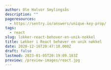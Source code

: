 ```yaml
---
author: Ole Halvor Smylingsås
description: ""
pageresources:
  - https://sentry.io/answers/unique-key-prop/
tags:
  - react
slug: lokker-react-behover-en-unik-nokkel
title: Løkker i React behøver en unik nøkkel
date: 2020-12-16T20:47:18.000Z
draft: false
lastmod: 2023-01-05T20:19:09.183Z
preview: /preview-images/react.jpg
---
```


<!--more-->
